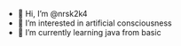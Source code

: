 - 👋 Hi, I’m @nrsk2k4
- 👀 I’m interested in artificial consciousness
- 🌱 I’m currently learning java from basic

<!---
- 💞️ I’m looking to collaborate in 2024
- 📫 How to reach me ...
- 😄 Pronouns: ...
- ⚡ Fun fact: ...
--->

<!---
nrsk2k4/nrsk2k4 is a ✨ special ✨ repository because its `README.md` (this file) appears on your GitHub profile.
You can click the Preview link to take a look at your changes.
--->
